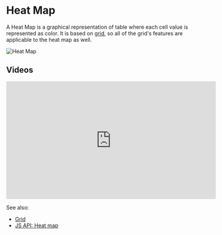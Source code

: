 <!-- TITLE: Heat Map -->
<!-- SUBTITLE: -->

# Heat Map

A Heat Map is a graphical representation of table where each cell value is represented as color.
It is based on [grid](grid.md), so all of the grid's features are applicable to the heat map as well.

![Heat Map](../../uploads/gifs/heat-map.gif "Heat Map")

## Videos

<iframe width="560" height="315" src="https://www.youtube.com/embed/7MBXWzdC0-I?start=2727" frameborder="0" allow="accelerometer; autoplay; clipboard-write; encrypted-media; gyroscope; picture-in-picture" allowfullscreen></iframe>

See also:
* [Grid](grid.md)
* [JS API: Heat map](https://public.datagrok.ai/js/samples/ui/viewers/heat-map)